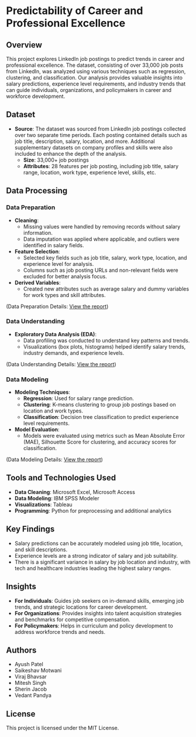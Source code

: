 # Predictability of Career and Professional Excellence

## Overview
This project explores LinkedIn job postings to predict trends in career and professional excellence. The dataset, consisting of over 33,000 job posts from LinkedIn, was analyzed using various techniques such as regression, clustering, and classification. Our analysis provides valuable insights into salary predictions, experience level requirements, and industry trends that can guide individuals, organizations, and policymakers in career and workforce development.

## Dataset

- **Source**: The dataset was sourced from LinkedIn job postings collected over two separate time periods. Each posting contained details such as job title, description, salary, location, and more. Additional supplementary datasets on company profiles and skills were also included to enhance the depth of the analysis.
  - **Size**: 33,000+ job postings
  - **Attributes**: 28 features per job posting, including job title, salary range, location, work type, experience level, skills, etc.

## Data Processing

### Data Preparation
- **Cleaning**: 
  - Missing values were handled by removing records without salary information.
  - Data imputation was applied where applicable, and outliers were identified in salary fields.
- **Feature Selection**: 
  - Selected key fields such as job title, salary, work type, location, and experience level for analysis.
  - Columns such as job posting URLs and non-relevant fields were excluded for better analysis focus.
- **Derived Variables**:
  - Created new attributes such as average salary and dummy variables for work types and skill attributes.
  
(Data Preparation Details: [View the report](./Data_Preparation.docx))

### Data Understanding
- **Exploratory Data Analysis (EDA)**: 
  - Data profiling was conducted to understand key patterns and trends.
  - Visualizations (box plots, histograms) helped identify salary trends, industry demands, and experience levels.
  
(Data Understanding Details: [View the report](./Data_Understanding.docx))

### Data Modeling
- **Modeling Techniques**:
  - **Regression**: Used for salary range prediction.
  - **Clustering**: K-means clustering to group job postings based on location and work types.
  - **Classification**: Decision tree classification to predict experience level requirements.
- **Model Evaluation**:
  - Models were evaluated using metrics such as Mean Absolute Error (MAE), Silhouette Score for clustering, and accuracy scores for classification.
  
(Data Modeling Details: [View the report](./Data_Modelling.docx))

## Tools and Technologies Used
- **Data Cleaning**: Microsoft Excel, Microsoft Access
- **Data Modeling**: IBM SPSS Modeler
- **Visualizations**: Tableau
- **Programming**: Python for preprocessing and additional analytics

## Key Findings
- Salary predictions can be accurately modeled using job title, location, and skill descriptions.
- Experience levels are a strong indicator of salary and job suitability.
- There is a significant variance in salary by job location and industry, with tech and healthcare industries leading the highest salary ranges.

## Insights
- **For Individuals**: Guides job seekers on in-demand skills, emerging job trends, and strategic locations for career development.
- **For Organizations**: Provides insights into talent acquisition strategies and benchmarks for competitive compensation.
- **For Policymakers**: Helps in curriculum and policy development to address workforce trends and needs.

## Authors
- Ayush Patel
- Saikeshav Motwani
- Viraj Bhavsar
- Mitesh Singh
- Sherin Jacob
- Vedant Pandya

## License
This project is licensed under the MIT License.
